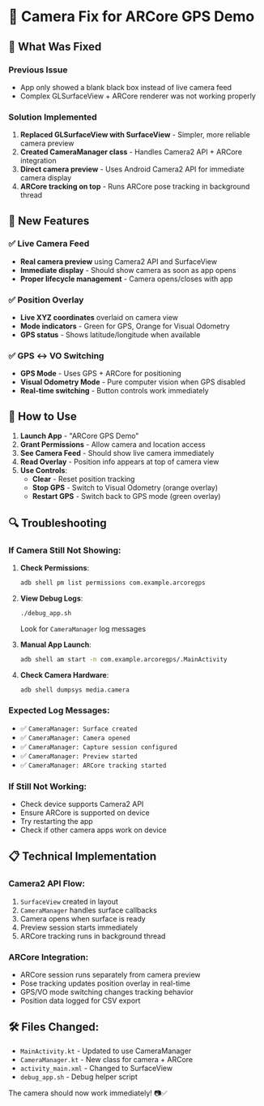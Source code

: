 # 📱 Camera Fix for ARCore GPS Demo

## 🔧 What Was Fixed

### Previous Issue
- App only showed a blank black box instead of live camera feed
- Complex GLSurfaceView + ARCore renderer was not working properly

### Solution Implemented
1. **Replaced GLSurfaceView with SurfaceView** - Simpler, more reliable camera preview
2. **Created CameraManager class** - Handles Camera2 API + ARCore integration
3. **Direct camera preview** - Uses Android Camera2 API for immediate camera display
4. **ARCore tracking on top** - Runs ARCore pose tracking in background thread

## 📱 New Features

### ✅ Live Camera Feed
- **Real camera preview** using Camera2 API and SurfaceView
- **Immediate display** - Should show camera as soon as app opens
- **Proper lifecycle management** - Camera opens/closes with app

### ✅ Position Overlay
- **Live XYZ coordinates** overlaid on camera view
- **Mode indicators** - Green for GPS, Orange for Visual Odometry
- **GPS status** - Shows latitude/longitude when available

### ✅ GPS ↔ VO Switching
- **GPS Mode** - Uses GPS + ARCore for positioning
- **Visual Odometry Mode** - Pure computer vision when GPS disabled
- **Real-time switching** - Button controls work immediately

## 🚀 How to Use

1. **Launch App** - "ARCore GPS Demo" 
2. **Grant Permissions** - Allow camera and location access
3. **See Camera Feed** - Should show live camera immediately
4. **Read Overlay** - Position info appears at top of camera view
5. **Use Controls**:
   - **Clear** - Reset position tracking
   - **Stop GPS** - Switch to Visual Odometry (orange overlay)  
   - **Restart GPS** - Switch back to GPS mode (green overlay)

## 🔍 Troubleshooting

### If Camera Still Not Showing:

1. **Check Permissions**:
   ```bash
   adb shell pm list permissions com.example.arcoregps
   ```

2. **View Debug Logs**:
   ```bash
   ./debug_app.sh
   ```
   Look for `CameraManager` log messages

3. **Manual App Launch**:
   ```bash
   adb shell am start -n com.example.arcoregps/.MainActivity
   ```

4. **Check Camera Hardware**:
   ```bash
   adb shell dumpsys media.camera
   ```

### Expected Log Messages:
- ✅ `CameraManager: Surface created`
- ✅ `CameraManager: Camera opened`  
- ✅ `CameraManager: Capture session configured`
- ✅ `CameraManager: Preview started`
- ✅ `CameraManager: ARCore tracking started`

### If Still Not Working:
- Check device supports Camera2 API
- Ensure ARCore is supported on device
- Try restarting the app
- Check if other camera apps work on device

## 📋 Technical Implementation

### Camera2 API Flow:
1. `SurfaceView` created in layout
2. `CameraManager` handles surface callbacks
3. Camera opens when surface is ready
4. Preview session starts immediately
5. ARCore tracking runs in background thread

### ARCore Integration:
- ARCore session runs separately from camera preview
- Pose tracking updates position overlay in real-time
- GPS/VO mode switching changes tracking behavior
- Position data logged for CSV export

## 🛠️ Files Changed:
- `MainActivity.kt` - Updated to use CameraManager
- `CameraManager.kt` - New class for camera + ARCore
- `activity_main.xml` - Changed to SurfaceView
- `debug_app.sh` - Debug helper script

The camera should now work immediately! 📷✅